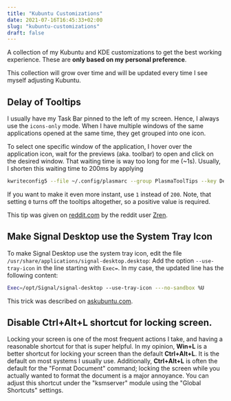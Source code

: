 ```yaml
---
title: "Kubuntu Customizations"
date: 2021-07-16T16:45:33+02:00
slug: "kubuntu-customizations"
draft: false
---
```

A collection of my Kubuntu and KDE customizations to get the best working experience.
These are **only based on my personal preference**.
<!--more-->

This collection will grow over time and will be updated every time I see myself adjusting Kubuntu.

## Delay of Tooltips

I usually have my Task Bar pinned to the left of my screen.
Hence, I always use the `icons-only` mode.
When I have multiple windows of the same applications opened at the same time, they get grouped into one icon.

To select one specific window of the application, I hover over the application icon, wait for the previews (aka. toolbar) to open and click on the desired window.
That waiting time is way too long for me (~1s).
Usually, I shorten this waiting time to 200ms by applying
```sh
kwriteconfig5 --file ~/.config/plasmarc --group PlasmaToolTips --key Delay 200
```

If you want to make it even more instant, use `1` instead of `200`.
Note, that setting `0` turns off the tooltips altogether, so a positive value is required.

This tip was given on [reddit.com](https://www.reddit.com/r/kde/comments/66vu2u/how_to_set_faster_windows_preview_tooltips_in/dglpcwn/?utm_source=reddit&utm_medium=web2x&context=3) by the reddit user [Zren](https://www.reddit.com/user/Zren/).

## Make Signal Desktop use the System Tray Icon

To make Signal Desktop use the system tray icon, edit the file `/usr/share/applications/signal-desktop.desktop`:
Add the option `--use-tray-icon` in the line starting with `Exec=`.
In my case, the updated line has the following content:
```sh
Exec=/opt/Signal/signal-desktop --use-tray-icon ---no-sandbox %U
```

This trick was described on [askubuntu.com](https://askubuntu.com/questions/1123693/how-minimize-signal-messenger-to-system-tray-top-right-corner).

## Disable Ctrl+Alt+L shortcut for locking screen.

Locking your screen is one of the most frequent actions I take, and having a reasonable shortcut for that is super helpful.
In my opinion, **Win+L** is a better shortcut for locking your screen than the default **Ctrl+Alt+L**.
It is the default on most systems I usually use. Additionally, **Ctrl+Alt+L** is often the default for the "Format Document" command; locking the screen while you actually wanted to format the document is a major annoyance.
You can adjust this shortcut under the "ksmserver" module using the "Global Shortcuts" settings.
